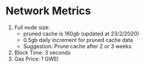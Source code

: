 # Network Metrics

1. Full node size:&#x20;
   * pruned cache is 160gb (updated at 23/2/2020)
   * 0.5gb daily increment for pruned cache data&#x20;
   * Suggestion: Prune cache after 2 or 3 weeks
2. Block Time: 3 seconds
3. Gas Price: 1 GWEI
